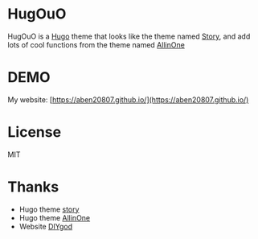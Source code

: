 # HugOuO

HugOuO is a [Hugo](https://gohugo.io/) theme that looks like the theme named [Story](https://themes.gohugo.io/story/), and add lots of cool functions from the theme named [AllinOne](https://themes.gohugo.io/allinone/)

# DEMO

My website: [https://aben20807.github.io/](https://aben20807.github.io/)

# License

MIT

# Thanks

+ Hugo theme [story](https://themes.gohugo.io/story/)
+ Hugo theme [AllinOne](https://themes.gohugo.io/allinone/)
+ Website [DIYgod](https://diygod.me/)
